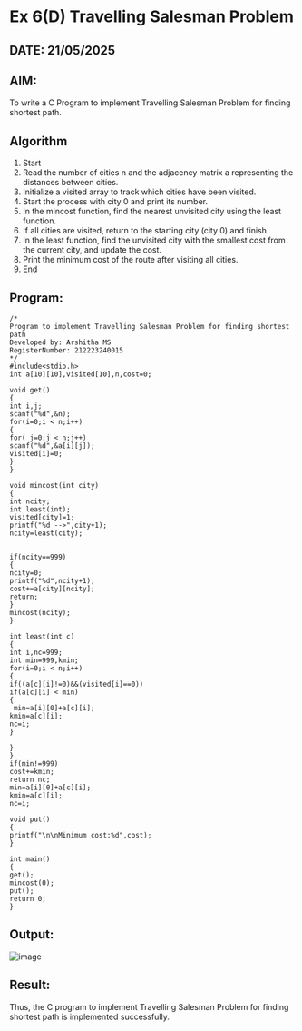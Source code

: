 # Ex 6(D) Travelling Salesman Problem
## DATE: 21/05/2025
## AIM:
To write a C Program to implement Travelling Salesman Problem for finding shortest path.
## Algorithm
1. Start 
2. Read the number of cities n and the adjacency matrix a representing the distances between 
cities. 
3. Initialize a visited array to track which cities have been visited. 
4. Start the process with city 0 and print its number. 
5. In the mincost function, find the nearest unvisited city using the least function. 
6. If all cities are visited, return to the starting city (city 0) and finish. 
7. In the least function, find the unvisited city with the smallest cost from the current city, and 
update the cost. 
8. Print the minimum cost of the route after visiting all cities. 
9. End

## Program:
```
/*
Program to implement Travelling Salesman Problem for finding shortest path
Developed by: Arshitha MS
RegisterNumber: 212223240015
*/
#include<stdio.h> 
int a[10][10],visited[10],n,cost=0; 
 
void get() 
{ 
int i,j; 
scanf("%d",&n); 
for(i=0;i < n;i++) 
{ 
for( j=0;j < n;j++) 
scanf("%d",&a[i][j]); 
visited[i]=0; 
} 
} 
 
void mincost(int city) 
{ 
int ncity; 
int least(int); 
visited[city]=1; 
printf("%d -->",city+1); 
ncity=least(city); 
  
  
if(ncity==999) 
{ 
ncity=0; 
printf("%d",ncity+1); 
cost+=a[city][ncity]; 
return; 
} 
mincost(ncity); 
} 
 
int least(int c) 
{ 
int i,nc=999; 
int min=999,kmin; 
for(i=0;i < n;i++) 
{ 
if((a[c][i]!=0)&&(visited[i]==0)) 
if(a[c][i] < min) 
{ 
 min=a[i][0]+a[c][i]; 
kmin=a[c][i]; 
nc=i;
}
 
} 
} 
if(min!=999) 
cost+=kmin; 
return nc; 
min=a[i][0]+a[c][i]; 
kmin=a[c][i]; 
nc=i; 
 
void put() 
{ 
printf("\n\nMinimum cost:%d",cost); 
} 
 
int main() 
{ 
get(); 
mincost(0); 
put(); 
return 0; 
} 

```

## Output:
![image](https://github.com/user-attachments/assets/c2283cdd-fd1e-4632-b89d-c6dcbeea5bb2)



## Result:
Thus, the C program to implement Travelling Salesman Problem for finding shortest path is implemented successfully.
